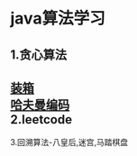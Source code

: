java算法学习
==========
1.贪心算法<br>
----------
[装箱](https://github.com/just-like-before/algorithm-java/tree/master/encasement)                    
[哈夫曼编码](https://github.com/just-like-before/algorithm-java/tree/master/huffman)<br>
2.leetcode
---------
3.回溯算法-八皇后,迷宫,马踏棋盘
